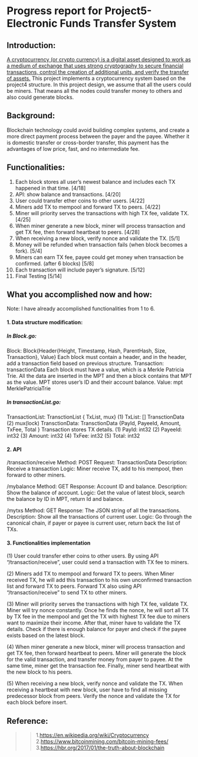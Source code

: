 # Progress report for Project5- Electronic Funds Transfer System #

## Introduction:
[A cryptocurrency (or crypto currency) is a digital asset designed to work as a medium of exchange that uses strong cryptography to secure financial transactions, control the creation of additional units, and verify the transfer of assets.](https://en.wikipedia.org/wiki/Cryptocurrency)
This project implements a cryptocurrency system based on the project4 structure. In this project design, we assume that all the users could be miners. That means all the nodes could transfer money to others and also could generate blocks.

## Background:

Blockchain technology could avoid building complex systems, and create a more direct payment process between the payer and the payee. Whether it is domestic transfer or cross-border transfer, this payment has the advantages of low price, fast, and no intermediate fee.

## Functionalities:

1.	Each block stores all user’s newest balance and includes each TX happened in that time. [4/18]
2.	API: show balance and transactions. [4/20]
3.	User could transfer ether coins to other users. [4/22]
4.	Miners add TX to mempool and forward TX to peers. [4/22]
5.	Miner will priority serves the transactions with high TX fee, validate TX. [4/25]
6.	When miner generate a new block, miner will process transaction and get TX fee, then forward heartbeat to peers. [4/28]
7.	When receiving a new block, verify nonce and validate the TX. [5/1]
8.	Money will be refunded when transaction fails (when block becomes a fork). [5/4]
9.	Miners can earn TX fee, payee could get money when transaction be confirmed. (after 6 blocks) [5/8]
10.	Each transaction will include payer’s signature. [5/12]
11.	Final Testing [5/14]

## What you accomplished now and how:

Note: I have already accomplished functionalities from 1 to 6.
#### 1.	Data structure modification:
##### In Block.go:
Block:	Block{Header{Height, Timestamp, Hash, ParentHash, Size, Transaction}, Value}
Each block must contain a header, and in the header, add a transaction field based on previous structure. 
Transaction: transactionData
Each block must have a value, which is a Merkle Patricia Trie. All the data are inserted in the MPT and then a block contains that MPT as the value. MPT stores user’s ID and their account balance.
Value: mpt MerklePatriciaTrie
##### In transactionList.go:
TransactionList:	TransctionList { TxList, mux}
(1)	TxList: [] TransctionData
(2)	mux(lock)
TransctionData:  TransctionData {PayId, PayeeId, Amount, TxFee, Total }
Transaction stores TX details.
(1)	PayId: int32
(2)	PayeeId: int32
(3)	Amount: int32
(4)	TxFee: int32
(5)	Total: int32

#### 2.	API

/transaction/receive 
Method: POST
Request: TransactionData
Description: Receive a transaction
Logic: Miner receive TX, add to his mempool, then forward to other miners.

/mybalance
Method: GET
Response: Account ID and balance.
Description: Show the balance of account.
Logic: Get the value of latest block, search the balance by ID in MPT, return Id and balance.

/mytxs
Method: GET
Response: The JSON string of all the transactions.
Description: Show all the transactions of current user.
Logic: Go through the canonical chain, if payer or payee is current user, return back the list of TXs.

#### 3.	Functionalities implementation

(1)	User could transfer ether coins to other users.
By using API “/transaction/receive”, user could send a transaction with TX fee to miners.

(2)	Miners add TX to mempool and forward TX to peers.
When Miner received TX, he will add this transaction to his own unconfirmed transaction list and forward TX to peers. Forward TX also using API “/transaction/receive” to send TX to other miners.

(3)	Miner will priority serves the transactions with high TX fee, validate TX.
Miner will try nonce constantly. Once he finds the nonce, he will sort all TX by TX fee in the mempool and get the TX with highest TX fee due to miners want to maximize their income. After that, miner have to validate the TX details. Check if there is enough balance for payer and check if the payee exists based on the latest block. 

(4)	When miner generate a new block, miner will process transaction and get TX fee, then forward heartbeat to peers.
Miner will generate the block for the valid transaction, and transfer money from payer to payee. At the same time, miner get the transaction fee. Finally, miner send heartbeat with the new block to his peers.

(5)	When receiving a new block, verify nonce and validate the TX.
When receiving a heartbeat with new block, user have to find all missing predecessor block from peers. Verify the nonce and validate the TX for each block before insert.

## Reference:

>> 1.https://en.wikipedia.org/wiki/Cryptocurrency
>> 2.https://www.bitcoinmining.com/bitcoin-mining-fees/
>> 3.https://hbr.org/2017/01/the-truth-about-blockchain

